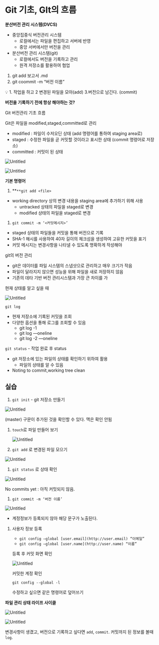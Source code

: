 # Git 기초, GIt의 흐름

**분산버전 관리 시스템(DVCS)**

- 중앙집중식 버전관리 시스템
    - 로컬에서는 파일을 편집하고 서버에 반영
    - 중앙 서버에서만 버전을 관리
- 분산버전 관리 시스템(git)
    - 로컬에서도 버전을 기록하고 관리
    - 원격 저장소를 활용하여 협업

1. git add 보고서 .md
2. git coommit -m “버전 이름”

<aside>
💡 1. 작업을 하고
2 변경된 파일을 모아(add)
3.버전으로 남긴다. (commit)

</aside>

**버전을 기록하기 전에 항상 해야하는 것?**

Git 버전관리 기초 흐름

Git은 파일을 modified,staged,committed로 관리

- modified : 파일이 수저오딘 상태 (add 명령어를 통하여 staging area로)
- staged : 수정한 파일을 곧 커밋할 것이라고 표시한 상태 (commit 명령어로 저장소)
- committed : 커밋이 된 상태

![Untitled](Git%20%E1%84%80%E1%85%B5%E1%84%8E%E1%85%A9,%20GIt%E1%84%8B%E1%85%B4%20%E1%84%92%E1%85%B3%E1%84%85%E1%85%B3%E1%86%B7%206d8362a9b825410cab658a4e4cbe72cb/Untitled.png)

![Untitled](Git%20%E1%84%80%E1%85%B5%E1%84%8E%E1%85%A9,%20GIt%E1%84%8B%E1%85%B4%20%E1%84%92%E1%85%B3%E1%84%85%E1%85%B3%E1%86%B7%206d8362a9b825410cab658a4e4cbe72cb/Untitled%201.png)

**기본 명령어**

1.  **`**git add <file>`
- working directory 상의 변경 내용을 staging area에 추가하기 위해 사용
    - untracked 상태의 파일을 staged로 변경
    - modified 상태의 파일을 staged로 변경
    
1. `git commit -m ‘<커밋메시지>’` 
- staged 상태의 파일들을 커밋을 통해 버전으로 기록
- SHA-1 해시를 사용하여 40자 길이의 체크섬을 생성하여 고유한 커밋을 표기
- 커밋 메시지는 변경사항을 나타낼 수 있도록 명확하게 작성해야

git의 버전 관리

- git은 데이터를 파일 시스템의 스냅샷으로 관리하고 매우 크기가 작음
- 파일이 달라지지 않으면 성능을 위해 파일을 새로 저장하지 않음
- 기존의 데타 기반 버전 관리시스템과 가장 큰 차이를 가

현재 상태를 알고 싶을 때

![Untitled](Git%20%E1%84%80%E1%85%B5%E1%84%8E%E1%85%A9,%20GIt%E1%84%8B%E1%85%B4%20%E1%84%92%E1%85%B3%E1%84%85%E1%85%B3%E1%86%B7%206d8362a9b825410cab658a4e4cbe72cb/Untitled%202.png)

`git log`

- 현재 저장소에 기록된 커밋을 조회
- 다양한 옵션을 통해 로그를 조회할 수 있음
    - git log -1
    - git log —oneline
    - git log -2 —oneline

`git status` - 작업 완료 후 status

- git 저장소에 있는 파일의 상태를 확인하기 위하여 활용
    - 파일의 상태를 알 수 있음
- Noting to commit,working tree clean

## 실습

1. `git init` - git 저장소 만들기

![Untitled](Git%20%E1%84%80%E1%85%B5%E1%84%8E%E1%85%A9,%20GIt%E1%84%8B%E1%85%B4%20%E1%84%92%E1%85%B3%E1%84%85%E1%85%B3%E1%86%B7%206d8362a9b825410cab658a4e4cbe72cb/Untitled%203.png)

(master) 구문이 추가된 것을 확인할 수 있다. 맥은 확인 안됨

1. `touch`로 파일 만들어 보기
    
    ![Untitled](Git%20%E1%84%80%E1%85%B5%E1%84%8E%E1%85%A9,%20GIt%E1%84%8B%E1%85%B4%20%E1%84%92%E1%85%B3%E1%84%85%E1%85%B3%E1%86%B7%206d8362a9b825410cab658a4e4cbe72cb/Untitled%204.png)
    

1. `git add` 로 변경된 파일 모으기

![Untitled](Git%20%E1%84%80%E1%85%B5%E1%84%8E%E1%85%A9,%20GIt%E1%84%8B%E1%85%B4%20%E1%84%92%E1%85%B3%E1%84%85%E1%85%B3%E1%86%B7%206d8362a9b825410cab658a4e4cbe72cb/Untitled%205.png)

1. `git status` 로 상태 확인

![Untitled](Git%20%E1%84%80%E1%85%B5%E1%84%8E%E1%85%A9,%20GIt%E1%84%8B%E1%85%B4%20%E1%84%92%E1%85%B3%E1%84%85%E1%85%B3%E1%86%B7%206d8362a9b825410cab658a4e4cbe72cb/Untitled%206.png)

No commits yet : 아직 커밋되지 않음.

1. `git commit -m ‘버전 이름’`

![Untitled](Git%20%E1%84%80%E1%85%B5%E1%84%8E%E1%85%A9,%20GIt%E1%84%8B%E1%85%B4%20%E1%84%92%E1%85%B3%E1%84%85%E1%85%B3%E1%86%B7%206d8362a9b825410cab658a4e4cbe72cb/Untitled%207.png)

- 계정정보가 등록되지 않아 해당 문구가 노출된다.

1. 사용자 정보 등록
    - `git config —global [user.email](http://user.email) “이메일”`
    - `git config —global [user.name](http://user.name) “이름”`
    
    등록 후 커밋 화면 확인
    
    ![Untitled](Git%20%E1%84%80%E1%85%B5%E1%84%8E%E1%85%A9,%20GIt%E1%84%8B%E1%85%B4%20%E1%84%92%E1%85%B3%E1%84%85%E1%85%B3%E1%86%B7%206d8362a9b825410cab658a4e4cbe72cb/Untitled%208.png)
    
    커밋한 계정 확인
    
    `git config --global -l`
    
    수정하고 싶으면 같은 명령어로 덮어쓰기
    

**파일 관리 상태 라이프 사이클** 

![Untitled](Git%20%E1%84%80%E1%85%B5%E1%84%8E%E1%85%A9,%20GIt%E1%84%8B%E1%85%B4%20%E1%84%92%E1%85%B3%E1%84%85%E1%85%B3%E1%86%B7%206d8362a9b825410cab658a4e4cbe72cb/Untitled%209.png)

![Untitled](Git%20%E1%84%80%E1%85%B5%E1%84%8E%E1%85%A9,%20GIt%E1%84%8B%E1%85%B4%20%E1%84%92%E1%85%B3%E1%84%85%E1%85%B3%E1%86%B7%206d8362a9b825410cab658a4e4cbe72cb/Untitled%2010.png)

변경사항이 생겼고, 버전으로 기록하고 싶다면 `add`, `commit`. 커밋까지 된 정보를 볼때 `log`.